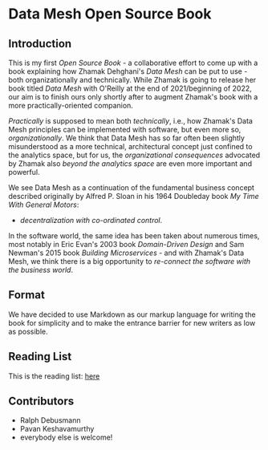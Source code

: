 # Data Mesh Open Source Book

## Introduction

This is my first *Open Source Book* - a collaborative effort to come up with a book explaining how Zhamak Dehghani's *Data Mesh* can be put to use - both organizationally and technically. While Zhamak is going to release her book titled *Data Mesh* with O'Reilly at the end of 2021/beginning of 2022, our aim is to finish ours only shortly after to augment Zhamak's book with a more practically-oriented companion.

*Practically* is supposed to mean both *technically*, i.e., how Zhamak's Data Mesh principles can be implemented with software, but even more so, *organizationally*. We think that Data Mesh has so far often been slightly misunderstood as a more technical, architectural concept just confined to the analytics space, but for us, the *organizational consequences* advocated by Zhamak also *beyond the analytics space* are even more important and powerful.

We see Data Mesh as a continuation of the fundamental business concept described originally by Alfred P. Sloan in his 1964 Doubleday book *My Time With General Motors*:

* *decentralization with co-ordinated control*.

In the software world, the same idea has been taken about numerous times, most notably in Eric Evan's 2003 book *Domain-Driven Design* and Sam Newman's 2015 book *Building Microservices* - and with Zhamak's Data Mesh, we think there is a big opportunity to *re-connect the software with the business world*.

## Format

We have decided to use Markdown as our markup language for writing the book for simplicity and to make the entrance barrier for new writers as low as possible.

## Reading List

This is the reading list: [here](reading.md)

## Contributors

* Ralph Debusmann
* Pavan Keshavamurthy
* everybody else is welcome!
